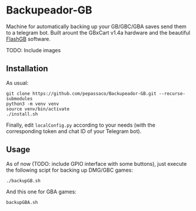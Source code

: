 # Backupeador-GB
Machine for automatically backing up your GB/GBC/GBA saves send them to a telegram bot. Built arount the GBxCart v1.4a hardware and the beautiful [FlashGB](https://github.com/lesserkuma/FlashGBX) software.

TODO: Include images

## Installation

As usual: 

```
git clone https://github.com/pepassaco/Backupeador-GB.git --recurse-submodules
python3 -m venv venv
source venv/bin/activate
./install.sh
```
Finally, edit `localConfig.py` according to your needs (with the corresponding token and chat ID of your Telegram bot).


## Usage

As of now (TODO: include GPIO interface with some buttons), just execute the following scipt for backing up DMG/GBC games:

```
./backupGB.sh
```

And this one for GBA games:

```
backupGBA.sh
```

